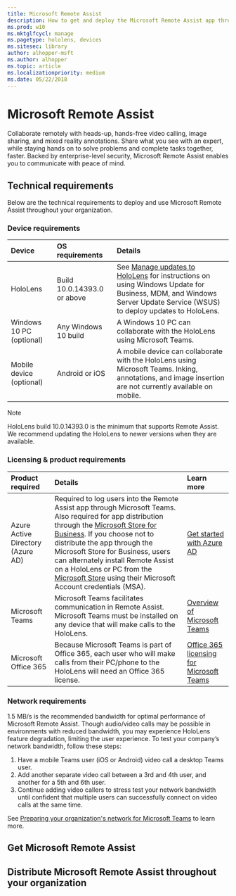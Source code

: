 ```yaml
---
title: Microsoft Remote Assist
description: How to get and deploy the Microsoft Remote Assist app throughout your organization
ms.prod: w10
ms.mktglfcycl: manage
ms.pagetype: hololens, devices
ms.sitesec: library
author: alhopper-msft
ms.author: alhopper
ms.topic: article
ms.localizationpriority: medium
ms.date: 05/22/2018
---
```

# Microsoft Remote Assist

Collaborate remotely with heads-up, hands-free video calling, image sharing, and mixed reality annotations. Share what you see with an expert, while staying hands on to solve problems and complete tasks together, faster. Backed by enterprise-level security, Microsoft Remote Assist enables you to communicate with peace of mind.

## Technical requirements

Below are the technical requirements to deploy and use Microsoft Remote Assist throughout your organization.

### Device requirements

| Device                     | OS requirements                   | Details                                                    |
|:---------------------------|:----------------------------------|:-----------------------------------------------------------|
| HoloLens                   | Build 10.0.14393.0 or above  | See [Manage updates to HoloLens](https://docs.microsoft.com/en-us/HoloLens/hololens-updates) for instructions on using Windows Update for Business, MDM, and Windows Server Update Service (WSUS) to deploy updates to HoloLens.   |
| Windows 10 PC (optional)   | Any Windows 10 build              | A Windows 10 PC can collaborate with the HoloLens using Microsoft Teams. |
| Mobile device (optional)   | Android or iOS                    | A mobile device can collaborate with the HoloLens using Microsoft Teams. Inking, annotations, and image insertion are not currently available on mobile.                        |

> [!Note]
> HoloLens build 10.0.14393.0 is the minimum that supports Remote Assist. We recommend updating the HoloLens to newer versions when they are available.

### Licensing & product requirements

| Product required                  | Details           | Learn more        |
|:----------------------------------|:------------------|:------------------|
| Azure Active Directory (Azure AD) | Required to log users into the Remote Assist app through Microsoft Teams. Also required for app distribution through the [Microsoft Store for Business](https://docs.microsoft.com/en-us/microsoft-store/sign-up-microsoft-store-for-business). If you choose not to distribute the app through the Microsoft Store for Business, users can alternately install Remote Assist on a HoloLens or PC from the [Microsoft Store](https://www.microsoft.com/en-us/store/apps) using their Microsoft Account credentials (MSA). | [Get started with Azure AD](https://docs.microsoft.com/en-us/azure/active-directory/get-started-azure-ad) |
| Microsoft Teams                   | Microsoft Teams facilitates communication in Remote Assist. Microsoft Teams must be installed on any device that will make calls to the HoloLens. | [Overview of Microsoft Teams](https://docs.microsoft.com/en-us/MicrosoftTeams/teams-overview) |
| Microsoft Office 365              | Because Microsoft Teams is part of Office 365, each user who will make calls from their PC/phone to the HoloLens will need an Office 365 license. | [Office 365 licensing for Microsoft Teams](https://docs.microsoft.com/en-us/MicrosoftTeams/office-365-licensing) |

### Network requirements

1.5 MB/s is the recommended bandwidth for optimal performance of Microsoft Remote Assist. Though audio/video calls may be possible in environments with reduced bandwidth, you may experience HoloLens feature degradation, limiting the user experience. To test your company’s network bandwidth, follow these steps:

   1. Have a mobile Teams user (iOS or Android) video call a desktop Teams user.
   2. Add another separate video call between a 3rd and 4th user, and another for a 5th and 6th user.
   3. Continue adding video callers to stress test your network bandwidth until confident that multiple users can successfully connect on video calls at the same time.

See [Preparing your organization's network for Microsoft Teams](https://docs.microsoft.com/en-us/MicrosoftTeams/prepare-network) to learn more.

## Get Microsoft Remote Assist

## Distribute Microsoft Remote Assist throughout your organization
